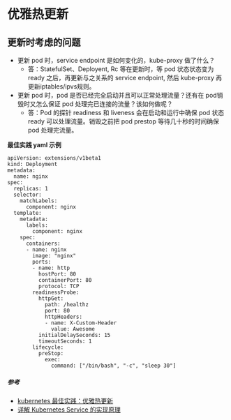 # 优雅热更新
## 更新时考虑的问题
* 更新 pod 时，service endpoint 是如何变化的，kube-proxy 做了什么？
	+ 答：StatefulSet、Deployent, Rc 等在更新时，等 pod 状态状态变为 ready 之后，再更新与之关系的 service endpoint, 然后 kube-proxy 再更新iptables/ipvs规则。
* 更新 pod 时，pod 是否已经完全启动并且可以正常处理流量？还有在 pod销毁时又怎么保证 pod 处理完已连接的流量？该如何做呢？
	+ 答：Pod 的探针 readiness 和 liveness 会在启动和运行中确保 pod 状态ready 可以处理流量。销毁之前把 pod prestop 等待几十秒的时间确保 pod 处理完流量。

**最佳实践 yaml 示例**

```
apiVersion: extensions/v1beta1
kind: Deployment
metadata:
  name: nginx
spec:
  replicas: 1
  selector:
    matchLabels:
      component: nginx
  template:
    metadata:
      labels:
        component: nginx
    spec:
      containers:
      - name: nginx
        image: "nginx"
        ports:
        - name: http
          hostPort: 80
          containerPort: 80
          protocol: TCP
        readinessProbe:
          httpGet:
            path: /healthz
            port: 80
            httpHeaders:
            - name: X-Custom-Header
              value: Awesome
          initialDelaySeconds: 15
          timeoutSeconds: 1
        lifecycle:
          preStop:
            exec:
              command: ["/bin/bash", "-c", "sleep 30"]
```



##### 参考
* [kubernetes 最佳实践：优雅热更新](https://imroc.io/posts/kubernetes/kubernetes-best-practice-grace-update/)
* [详解 Kubernetes Service 的实现原理](https://draveness.me/kubernetes-service)